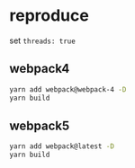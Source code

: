 # reproduce

set `threads: true`

## webpack4

```bash
yarn add webpack@webpack-4 -D
yarn build
```

## webpack5 
```bash
yarn add webpack@latest -D
yarn build
```